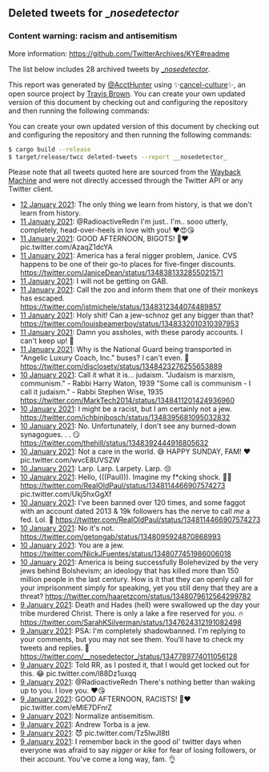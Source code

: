 ## Deleted tweets for __nosedetector_
### Content warning: racism and antisemitism
More information: https://github.com/TwitterArchives/KYE#readme

The list below includes 28 archived tweets by
[__nosedetector_](https://twitter.com/__nosedetector_).



This report was generated by [@AcctHunter](https://twitter.com/accthunter) using ✨[cancel-culture](https://github.com/travisbrown/cancel-culture)✨,
an open source project by [Travis Brown](https://twitter.com/travisbrown). You can create your own
updated version of this document by checking out and configuring the repository and then running
the following commands:

You can create your own updated version of this document by checking out and configuring the
repository and then running the following commands:

```bash
$ cargo build --release
$ target/release/twcc deleted-tweets --report __nosedetector_
```

Please note that all tweets quoted here are sourced from the
[Wayback Machine](https://web.archive.org) and were not directly accessed through the Twitter API or
any Twitter client.

* [12 January 2021](https://web.archive.org/web/20210112094603/https://twitter.com/__nosedetector_/status/1348929224460042240): The only thing we learn from history, is that we don't learn from history.
* [11 January 2021](https://web.archive.org/web/20210112010448/https://twitter.com/__nosedetector_/status/1348762830644789249): @RadioactiveRedn  I'm just.. I'm.. sooo utterly, completely, head-over-heels in love with you! ❤😍😘
* [11 January 2021](https://web.archive.org/web/20210112001050/https://twitter.com/__nosedetector_/status/1348762392331657216): GOOD AFTERNOON, BIGOTS! 🤗❤ pic.twitter.com/AzaqZ1dcYA
* [11 January 2021](https://web.archive.org/web/20210111162137/https://twitter.com/__nosedetector_/status/1348558708381417473): America has a feral nigger problem, Janice. CVS happens to be one of their go-to places for five-finger discounts. https://twitter.com/JaniceDean/status/1348381332855021571
* [11 January 2021](https://web.archive.org/web/20210112015330/https://twitter.com/__nosedetector_/status/1348526693661564930): I will not be getting on GAB.
* [11 January 2021](https://web.archive.org/web/20210111145751/https://twitter.com/__nosedetector_/status/1348523078205153282): Call the zoo and inform them that one of their monkeys has escaped. https://twitter.com/jstmichele/status/1348312344074489857
* [11 January 2021](https://web.archive.org/web/20210111153252/https://twitter.com/__nosedetector_/status/1348454765471043584): Holy shit! Can a jew-schnoz get any bigger than that? https://twitter.com/louisbeamerboy/status/1348332010310397953
* [11 January 2021](https://web.archive.org/web/20210111055322/https://twitter.com/__nosedetector_/status/1348449101025722376): Damn you assholes, with these parody accounts. I can't keep up! 🤣
* [11 January 2021](https://web.archive.org/web/20210111145504/https://twitter.com/__nosedetector_/status/1348436993919787014): Why is the National Guard being transported in "Angelic Luxury Coach, Inc." buses?   I can't even. 🤣 https://twitter.com/disclosetv/status/1348423276255653889
* [10 January 2021](https://web.archive.org/web/20210111130634/https://twitter.com/__nosedetector_/status/1348413008167358464): Call it what it is... judaism.  "Judaism is marxism, communism." - Rabbi Harry Waton, 1939  "Some call is communism - I call it judaism." - Rabbi Stephen Wise, 1935 https://twitter.com/MarkTech2014/status/1348411201424936960
* [10 January 2021](https://web.archive.org/web/20210110233918/https://twitter.com/__nosedetector_/status/1348396558765543425): I might be a racist, but I am certainly not a jew. https://twitter.com/ichbinjbosch/status/1348395681095032832
* [10 January 2021](https://web.archive.org/web/20210111054757/https://twitter.com/__nosedetector_/status/1348393980820525056): No. Unfortunately, I don't see any burned-down synagogues. . . 😏 https://twitter.com/thehill/status/1348392444916805632
* [10 January 2021](https://web.archive.org/web/20210111080801/https://twitter.com/__nosedetector_/status/1348374653891272705): Not a care in the world. 😅  HAPPY SUNDAY, FAM! ❤ pic.twitter.com/wvcE8UVSZW
* [10 January 2021](https://web.archive.org/web/20210110101801/https://twitter.com/__nosedetector_/status/1348211741918851073): Larp. Larp. Larpety. Larp. 😒
* [10 January 2021](https://web.archive.org/web/20210110044409/https://twitter.com/__nosedetector_/status/1348127405559304192): Hello, (((Paul))). Imagine my f*cking shock. 👃😏  https://twitter.com/RealOldPaul/status/1348114466907574273  pic.twitter.com/Ukj5hxGgXf
* [10 January 2021](https://web.archive.org/web/20210110043229/https://twitter.com/__nosedetector_/status/1348121792188043265): I've been banned over 120 times, and some faggot with an account dated 2013 & 19k followers has the nerve to call *me* a fed. Lol. 🤤 https://twitter.com/RealOldPaul/status/1348114466907574273
* [10 January 2021](https://web.archive.org/web/20210110030249/https://twitter.com/__nosedetector_/status/1348102676697944064): No it's not. https://twitter.com/getongab/status/1348095924870868993
* [10 January 2021](https://web.archive.org/web/20210110020939/https://twitter.com/__nosedetector_/status/1348084065811894273): You are a jew. https://twitter.com/NickJFuentes/status/1348077451986006018
* [10 January 2021](https://web.archive.org/web/20210110020010/https://twitter.com/__nosedetector_/status/1348083653507653632): America is being successfully Bolehevized by the very jews behind Bolshevism; an ideology that has killed more than 150 million people in the last century. How is it that they can openly call for your imprisonment simply for speaking, yet you still deny that they are a threat? https://twitter.com/haaretzcom/status/1348079612564299782
* [ 9 January 2021](https://web.archive.org/web/20210110000044/https://twitter.com/__nosedetector_/status/1348052054816612354): Death and Hades (hell) were swallowed up the day your tribe murdered Christ. There is only a lake a fire reserved for you. 🔥 https://twitter.com/SarahKSilverman/status/1347624312191082498
* [ 9 January 2021](https://web.archive.org/web/20210109232954/https://twitter.com/__nosedetector_/status/1348047789805236225): PSA: I'm completely shadowbanned. I'm replying to your comments, but you may not see them. You'll have to check my tweets and replies. 🤪 https://twitter.com/__nosedetector_/status/1347789774011056128
* [ 9 January 2021](https://web.archive.org/web/20210109233445/https://twitter.com/__nosedetector_/status/1348043977979613184): Told RR, as I posted it, that I would get locked out for this. 😂 pic.twitter.com/l88Dz1uxqq
* [ 9 January 2021](https://web.archive.org/web/20210109231715/https://twitter.com/__nosedetector_/status/1348041050112229376): @RadioactiveRedn  There's nothing better than waking up to you.   I love you. ❤😘
* [ 9 January 2021](https://web.archive.org/web/20210109230049/https://twitter.com/__nosedetector_/status/1348040516022149120): GOOD AFTERNOON, RACISTS! 🤗❤ pic.twitter.com/eMlE7DFnrZ
* [ 9 January 2021](https://web.archive.org/web/20210109085040/https://twitter.com/__nosedetector_/status/1347827471933005830): Normalize antisemitism.
* [ 9 January 2021](https://web.archive.org/web/20210109083626/https://twitter.com/__nosedetector_/status/1347824123234324482): Andrew Torba is a jew.
* [ 9 January 2021](https://web.archive.org/web/20210109062356/https://twitter.com/__nosedetector_/status/1347789774011056128): 😈 pic.twitter.com/Tz5lwJI8tI
* [ 9 January 2021](https://web.archive.org/web/20210109060443/https://twitter.com/__nosedetector_/status/1347785439113998340): I remember back in the good ol' twitter days when everyone was afraid to say *nigger* or *kike* for fear of losing followers, or their account.   You've come a long way, fam. 👌
